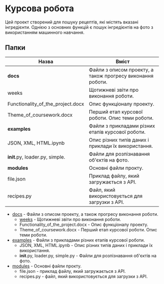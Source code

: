 Курсова робота
=====================
Цей проект створений для пошуку рецептів, які містять вказані інгредієнти.
Однією з основних функцій є пошук інгредієнтів на фото з використанням машинного навчання.

Папки
-------------
Назва  | Вміст
----------------|----------------------
**docs**|Файли з описом проекту, а також прогресу виконання роботи. 
  weeks|Щотижневі звіти про виконання роботи.
  Functionality_of_the_project.docx|Опис функціоналу проекту.
  Theme_of_coursework.docx|Перший етап курсової роботи. Опис теми роботи.
**examples**|Файли з прикладами різних етапів курсової роботи.
  JSON, XML, HTML.ipynb|Опис різних типів даних і приклади їх використання.
  __init__.py, loader.py, simple.|Файли для розпізнавання об'єктів на фото.
**modules**|Основні файли прокту.
  file.json|Приклад файлу, який загружається з API.
  recipes.py|Файл, який використовується для загрузки з API.

* [docs](https://github.com/tolik0/Coursework/tree/master/docs) - Файли з описом проекту, а також прогресу виконання роботи. 
  * [weeks](https://github.com/tolik0/Coursework/tree/master/docs/weeks) - Щотижневі звіти про виконання роботи.
  * Functionality_of_the_project.docx - Опис функціоналу проекту.
  * Theme_of_coursework.docx - Перший етап курсової роботи. Опис теми роботи.
* [examples](https://github.com/tolik0/Coursework/tree/master/examples) - Файли з прикладами різних етапів курсової роботи.
  * JSON, XML, HTML.ipynb - Опис різних типів даних і приклади їх використання.
  * __init__.py, loader.py, simple.py - Файли для розпізнавання об'єктів на фото.
* [modules](https://github.com/tolik0/Coursework/tree/master/modules) - Основні файли прокту.
  * file.json - приклад файлу, який загружається з API.
  * recipes.py - файл, який використовується для загрузки з API.
